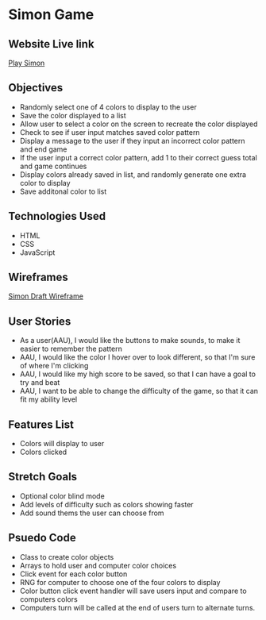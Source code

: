 # Simon Game

## Website Live link
[Play Simon](https://simonhne.surge.sh/)

## Objectives
* Randomly select one of 4 colors to display to the user
* Save the color displayed to a list
* Allow user to select a color on the screen to recreate the color displayed
* Check to see if user input matches saved color pattern
* Display a message to the user if they input an incorrect color pattern and end game
* If the user input a correct color pattern, add 1 to their correct guess total and game continues
* Display colors already saved in list, and randomly generate one extra color to display 
* Save additonal color to list


## Technologies Used
* HTML
* CSS
* JavaScript
 

## Wireframes
[Simon Draft Wireframe](https://i.imgur.com/zB7Yx0J.jpg)

## User Stories
* As a user(AAU), I would like the buttons to make sounds, to make it easier to remember the pattern
* AAU, I would like the color I hover over to look different, so that I'm sure of where I'm clicking
* AAU, I would like my high score to be saved, so that I can have a goal to try and beat
* AAU, I want to be able to change the difficulty of the game, so that it can fit my ability level


## Features List
* Colors will display to user
* Colors clicked 

## Stretch Goals
* Optional color blind mode
* Add levels of difficulty such as colors showing faster
* Add sound thems the user can choose from 

## Psuedo Code
* Class to create color objects
* Arrays to hold user and computer color choices
* Click event for each color button
* RNG for computer to choose one of the four colors to display
* Color button click event handler will save users input and compare to computers colors
* Computers turn will be called at the end of users turn to alternate turns. 


